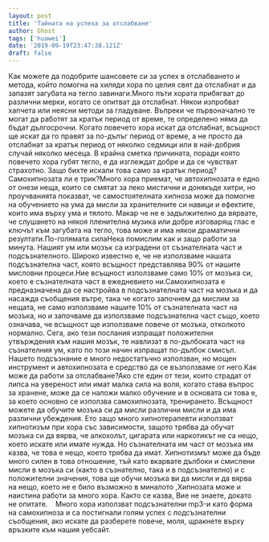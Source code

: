 ```yaml
---
layout: post
title: 'Тайната на успеха за отслабване'
author: Ghost
tags: ['huawei']
date: '2019-09-19T23:47:38.121Z'
draft: false
---
```


Как можете да подобрите шансовете си за успех в отслабването и метода, който помогна на хиляди хора по целия свят да отслабнат и да запазят загубата на тегло завинаги.Много пъти хората прибягват до различни мерки, когато се опитват да отслабнат. Някои изпробват хапчета или неясни методи за гладуване. Въпреки че първоначално те могат да работят за кратък период от време, те определено няма да бъдат дългосрочни. Когато повечето хора искат да отслабнат, всъщност ще искат да го правят за по-дълъг период от време, а не просто да отслабнат за кратък период от няколко седмици или в най-добрия случай няколко месеца. В крайна сметка причината, поради която повечето хора губят тегло, е да изглеждат добре и да се чувстват страхотно. Защо бихте искали това само за кратък период?Самохипнозата ли е трик?Много хора приемат, че автохипнозата е едно от онези неща, които се смятат за леко мистични и донякъде хитри, но проучванията показват, че самостоятелната хипноза може да помогне на обучението на ума да мисли за хранителните си навици и ефектите, които има върху ума и тялото. Макар че не е задължително да вярвате, че слушането на някоя пленителна музика или добре изговарящ глас е ключът към загубата на тегло, това може и има някои драматични резултати.По-голямата силаНека помислим как и защо работи за минута. Нашият ум или мозък са изградени от съзнателната част и подсъзнателното. Широко известно е, че не използваме нашата подсъзнателна част, която всъщност представлява 90% от нашите мисловни процеси.Ние всъщност използваме само 10% от мозъка си, което е съзнателната част в ежедневието ни.Самохипнозата е предназначена да се настройва в подсъзнателната част на мозъка и да насажда съобщения вътре, така че когато започнем да мислим за нещата, не само използваме нашите 10% от съзнателната част на мозъка, но и започваме да използваме подсъзнателна част също, което означава, че всъщност ще използваме повече от мозъка, отколкото нормално. Сега, ако тези послания изпращат положителни утвърждения към нашия мозък, те навлизат в по-дълбоката част на съзнателния ум, като по този начин изпращат по-дълбок смисъл. Нашето подсъзнание е много недостатъчно използван, но мощен инструмент и автохипнозата е средство да се възползваме от него.Как може да работи за отслабване?Ако сте един от тези, които страдат от липса на увереност или имат малка сила на воля, когато става въпрос за хранене, може да се наложи малко обучение и в основата си това е, за което основно се използва самохипнозата, тренирането. Всъщност можете да обучите мозъка си да мисли различни мисли и да има различни убеждения. Ето защо много хипнотерапевти използват хипнотизъм при хора със зависимости, защото трябва да обучат мозъка си да вярва, че алкохолът, цигарата или наркотикът не са нещо, което искате или имате нужда. Но съзнателната им част от мозъка им казва, че това е нещо, което трябва да имат. Хипнотизмът може да бъде много силен в това отношение, тъй като вкарвате дълбоки и смислени мисли в мозъка си (както в съзнателно, така и в подсъзнателно) и с положителни значения, това ще обучи мозъка ви да мисли и да вярва на нещо, което не е било възможно в миналото ,Хипнозата може и наистина работи за много хора. Както се казва, Вие не знаете, докато не опитате.    Много хора използват подсъзнателни mp3-и като форма на самохипноза и са постигнали голям успех с подсъзнателни съобщения, ако искате да разберете повече, моля, щракнете върху връзките към нашия уебсайт.
